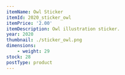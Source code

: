 ```yaml
---
itemName: Owl Sticker
itemId: 2020_sticker_owl
itemPrice: '2.00'
itemDescription: Owl illustration sticker.
year: 2020
thumbnail: ./sticker_owl.png
dimensions: 
    - weight: 29
stock: 28
postType: product
---   
```

